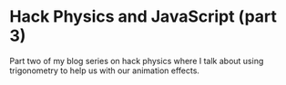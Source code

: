 
# Hack Physics and JavaScript (part 3)

Part two of my blog series on hack physics where I talk about using trigonometry to help us with our animation effects.
